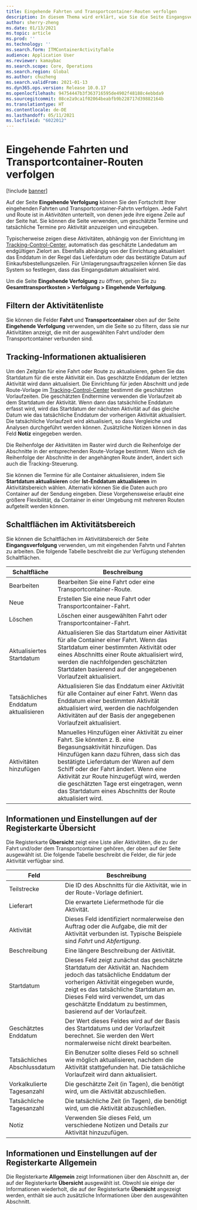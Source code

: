 ```yaml
---
title: Eingehende Fahrten und Transportcontainer-Routen verfolgen
description: In diesem Thema wird erklärt, wie Sie die Seite Eingangsverfolgung verwenden können, um den Fortschritt Ihrer eingehenden Fahrten und Transportcontainer-Fahrten zu verfolgen.
author: sherry-zheng
ms.date: 01/13/2021
ms.topic: article
ms.prod: ''
ms.technology: ''
ms.search.form: ITMContainerActivityTable
audience: Application User
ms.reviewer: kamaybac
ms.search.scope: Core, Operations
ms.search.region: Global
ms.author: chuzheng
ms.search.validFrom: 2021-01-13
ms.dyn365.ops.version: Release 10.0.17
ms.openlocfilehash: 94754447b3f363716595de4902f48188c4ebbda9
ms.sourcegitcommit: 08ce2a9ca1f02064beabfb9b228717d39882164b
ms.translationtype: HT
ms.contentlocale: de-DE
ms.lasthandoff: 05/11/2021
ms.locfileid: "6022012"
---
```

# <a name="track-inbound-voyages-and-shipping-container-journeys"></a>Eingehende Fahrten und Transportcontainer-Routen verfolgen

[!include [banner](../../includes/banner.md)]

Auf der Seite **Eingehende Verfolgung** können Sie den Fortschritt Ihrer eingehenden Fahrten und Transportcontainer-Fahrtn verfolgen. Jede Fahrt und Route ist in *Aktivitäten* unterteilt, von denen jede ihre eigene Zeile auf der Seite hat. Sie können die Seite verwenden, um geschätzte Termine und tatsächliche Termine pro Aktivität anzuzeigen und einzugeben.

Typischerweise zeigen diese Aktivitäten, abhängig von der Einrichtung im [Tracking-Control-Center](delivery-information-setup.md#tracking-control-center), automatisch das geschätzte Landedatum am endgültigen Zielort an. Ebenfalls abhängig von der Einrichtung aktualisiert das Enddatum in der Regel das Lieferdatum oder das bestätigte Datum auf Einkaufsbestellungszeilen. Für Umlagerungsauftragszeilen können Sie das System so festlegen, dass das Eingangsdatum aktualisiert wird.

Um die Seite **Eingehende Verfolgung** zu öffnen, gehen Sie zu **Gesamttransportkosten \> Verfolgung \> Eingehende Verfolgung**.

## <a name="filter-the-activities-list"></a>Filtern der Aktivitätenliste

Sie können die Felder **Fahrt** und **Transportcontainer** oben auf der Seite **Eingehende Verfolgung** verwenden, um die Seite so zu filtern, dass sie nur Aktivitäten anzeigt, die mit der ausgewählten Fahrt und/oder dem Transportcontainer verbunden sind.

## <a name="update-tracking-information"></a>Tracking-Informationen aktualisieren

Um den Zeitplan für eine Fahrt oder Route zu aktualisieren, geben Sie das Startdatum für die erste Aktivität ein. Das geschätzte Enddatum der letzten Aktivität wird dann aktualisiert. Die Einrichtung für jeden Abschnitt und jede Route-Vorlage im [Tracking-Control-Center](delivery-information-setup.md#tracking-control-center) bestimmt die geschätzten Vorlaufzeiten. Die geschätzten Endtermine verwenden die Vorlaufzeit ab dem Startdatum der Aktivität. Wenn dann das tatsächliche Enddatum erfasst wird, wird das Startdatum der nächsten Aktivität auf das gleiche Datum wie das tatsächliche Enddatum der vorherigen Aktivität aktualisiert. Die tatsächliche Vorlaufzeit wird aktualisiert, so dass Vergleiche und Analysen durchgeführt werden können. Zusätzliche Notizen können in das Feld **Notiz** eingegeben werden.

Die Reihenfolge der Aktivitäten im Raster wird durch die Reihenfolge der Abschnitte in der entsprechenden Route-Vorlage bestimmt. Wenn sich die Reihenfolge der Abschnitte in der angehängten Route ändert, ändert sich auch die Tracking-Steuerung.

Sie können die Termine für alle Container aktualisieren, indem Sie **Startdatum aktualisieren** oder **Ist-Enddatum aktualisieren** im Aktivitätsbereich wählen. Alternativ können Sie die Daten auch pro Container auf der Sendung eingeben. Diese Vorgehensweise erlaubt eine größere Flexibilität, da Container in einer Umgebung mit mehreren Routen aufgeteilt werden können.

## <a name="buttons-on-the-action-pane"></a>Schaltflächen im Aktivitätsbereich

Sie können die Schaltflächen im Aktivitätsbereich der Seite **Eingangsverfolgung** verwenden, um mit eingehenden Fahrtn und Fahrten zu arbeiten. Die folgende Tabelle beschreibt die zur Verfügung stehenden Schaltflächen.

| Schaltfläche | Beschreibung |
|---|---|
| Bearbeiten | Bearbeiten Sie eine Fahrt oder eine Transportcontainer-Route. |
| Neue | Erstellen Sie eine neue Fahrt oder Transportcontainer-Fahrt. |
| Löschen | Löschen einer ausgewählten Fahrt oder Transportcontainer-Fahrt. |
| Aktualisiertes Startdatum | Aktualisieren Sie das Startdatum einer Aktivität für alle Container einer Fahrt. Wenn das Startdatum einer bestimmten Aktivität oder eines Abschnitts einer Route aktualisiert wird, werden die nachfolgenden geschätzten Startdaten basierend auf der angegebenen Vorlaufzeit aktualisiert. |
| Tatsächliches Enddatum aktualisieren | Aktualisieren Sie das Enddatum einer Aktivität für alle Container auf einer Fahrt. Wenn das Enddatum einer bestimmten Aktivität aktualisiert wird, werden die nachfolgenden Aktivitäten auf der Basis der angegebenen Vorlaufzeit aktualisiert. |
| Aktivitäten hinzufügen | Manuelles Hinzufügen einer Aktivität zu einer Fahrt. Sie könnten z. B. eine Begasungsaktivität hinzufügen. Das Hinzufügen kann dazu führen, dass sich das bestätigte Lieferdatum der Waren auf dem Schiff oder der Fahrt ändert. Wenn eine Aktivität zur Route hinzugefügt wird, werden die geschätzten Tage erst eingetragen, wenn das Startdatum eines Abschnitts der Route aktualisiert wird. |

## <a name="information-and-settings-on-the-overview-tab"></a>Informationen und Einstellungen auf der Registerkarte Übersicht

Die Registerkarte **Übersicht** zeigt eine Liste aller Aktivitäten, die zu der Fahrt und/oder dem Transportcontainer gehören, der oben auf der Seite ausgewählt ist. Die folgende Tabelle beschreibt die Felder, die für jede Aktivität verfügbar sind.

| Feld | Beschreibung |
|---|---|
| Teilstrecke | Die ID des Abschnitts für die Aktivität, wie in der Route-Vorlage definiert. |
| Lieferart | Die erwartete Liefermethode für die Aktivität. |
| Aktivität | Dieses Feld identifiziert normalerweise den Auftrag oder die Aufgabe, die mit der Aktivität verbunden ist. Typische Beispiele sind *Fahrt* und *Abfertigung*. |
| Beschreibung | Eine längere Beschreibung der Aktivität. |
| Startdatum | Dieses Feld zeigt zunächst das geschätzte Startdatum der Aktivität an. Nachdem jedoch das tatsächliche Enddatum der vorherigen Aktivität eingegeben wurde, zeigt es das tatsächliche Startdatum an. Dieses Feld wird verwendet, um das geschätzte Enddatum zu bestimmen, basierend auf der Vorlaufzeit. |
| Geschätztes Enddatum | Der Wert dieses Feldes wird auf der Basis des Startdatums und der Vorlaufzeit berechnet. Sie werden den Wert normalerweise nicht direkt bearbeiten. |
| Tatsächliches Abschlussdatum | Ein Benutzer sollte dieses Feld so schnell wie möglich aktualisieren, nachdem die Aktivität stattgefunden hat. Die tatsächliche Vorlaufzeit wird dann aktualisiert. |
| Vorkalkulierte Tagesanzahl | Die geschätzte Zeit (in Tagen), die benötigt wird, um die Aktivität abzuschließen. |
| Tatsächliche Tagesanzahl | Die tatsächliche Zeit (in Tagen), die benötigt wird, um die Aktivität abzuschließen. |
| Notiz | Verwenden Sie dieses Feld, um verschiedene Notizen und Details zur Aktivität hinzuzufügen. |

## <a name="information-and-settings-on-the-general-tab"></a>Informationen und Einstellungen auf der Registerkarte Allgemein

Die Registerkarte **Allgemein** zeigt Informationen über den Abschnitt an, der auf der Registerkarte **Übersicht** ausgewählt ist. Obwohl sie einige der Informationen wiederholt, die auf der Registerkarte **Übersicht** angezeigt werden, enthält sie auch zusätzliche Informationen über den ausgewählten Abschnitt.
